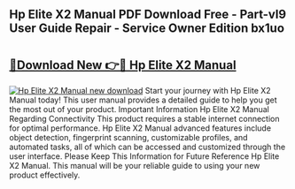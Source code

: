 ## Hp Elite X2 Manual PDF Download Free - Part-vl9 User Guide Repair - Service Owner Edition bx1uo

# <h2><a href="http://bc11679.oget.top/?id=Hp+Elite+X2+Manual">🔗Download New 👉🔴 Hp Elite X2 Manual</a></h2>

[![Hp Elite X2 Manual new download](https://i.imgur.com/5g1atiW.png)](http://bc11679.oget.top/?id=Hp+Elite+X2+Manual)
Start your journey with Hp Elite X2 Manual today! This user manual provides a detailed guide to help you get the most out of your product. Important Information Hp Elite X2 Manual Regarding Connectivity This product requires a stable internet connection for optimal performance. Hp Elite X2 Manual advanced features include object detection, fingerprint scanning, customizable profiles, and automated tasks, all of which can be accessed and customized through the user interface. Please Keep This Information for Future Reference Hp Elite X2 Manual. This manual will be your reliable guide to using your new product effectively.
